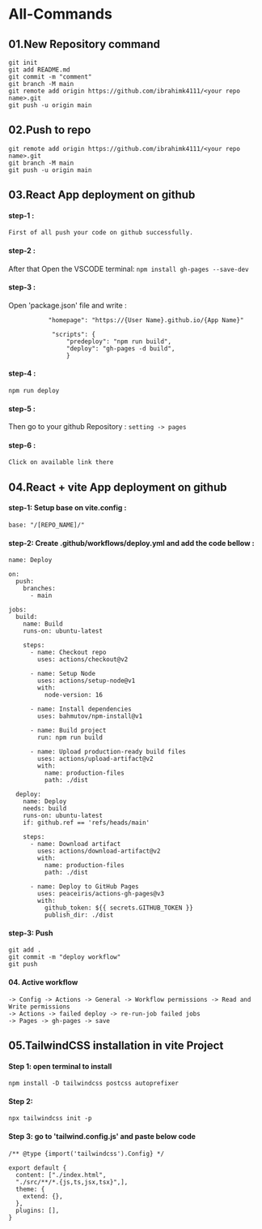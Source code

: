 # All-Commands

## 01.New Repository command
```
git init
git add README.md
git commit -m "comment"
git branch -M main
git remote add origin https://github.com/ibrahimk4111/<your repo name>.git
git push -u origin main
```

## 02.Push to repo
```
git remote add origin https://github.com/ibrahimk4111/<your repo name>.git
git branch -M main
git push -u origin main
```

## 03.React App deployment on github
#### step-1 : 
`First of all push your code on github successfully.`

#### step-2 :
After that Open the VSCODE terminal:
`npm install gh-pages --save-dev`

#### step-3 :
Open 'package.json' file and write :
``` 
           "homepage": "https://{User Name}.github.io/{App Name}"
            
            "scripts": {
                "predeploy": "npm run build",
                "deploy": "gh-pages -d build",
                }
```         
#### step-4 :
`npm run deploy`

#### step-5 :
Then go to your github Repository :
`setting -> pages`

#### step-6 :
`Click on available link there`



## 04.React + vite App deployment on github

#### step-1: Setup base on vite.config :
`base: "/[REPO_NAME]/"`

#### step-2: Create .github/workflows/deploy.yml and add the code bellow :
```
name: Deploy

on:
  push:
    branches:
      - main

jobs:
  build:
    name: Build
    runs-on: ubuntu-latest

    steps:
      - name: Checkout repo
        uses: actions/checkout@v2

      - name: Setup Node
        uses: actions/setup-node@v1
        with:
          node-version: 16

      - name: Install dependencies
        uses: bahmutov/npm-install@v1

      - name: Build project
        run: npm run build

      - name: Upload production-ready build files
        uses: actions/upload-artifact@v2
        with:
          name: production-files
          path: ./dist

  deploy:
    name: Deploy
    needs: build
    runs-on: ubuntu-latest
    if: github.ref == 'refs/heads/main'

    steps:
      - name: Download artifact
        uses: actions/download-artifact@v2
        with:
          name: production-files
          path: ./dist

      - name: Deploy to GitHub Pages
        uses: peaceiris/actions-gh-pages@v3
        with:
          github_token: ${{ secrets.GITHUB_TOKEN }}
          publish_dir: ./dist
```

#### step-3: Push
```
git add . 
git commit -m "deploy workflow" 
git push
```

#### 04. Active workflow
```
-> Config -> Actions -> General -> Workflow permissions -> Read and Write permissions 
-> Actions -> failed deploy -> re-run-job failed jobs 
-> Pages -> gh-pages -> save
```

## 05.TailwindCSS installation in vite Project
#### Step 1: open terminal to install
`npm install -D tailwindcss postcss autoprefixer`

#### Step 2: 
`npx tailwindcss init -p`

#### Step 3: go to 'tailwind.config.js' and paste below code
```
/** @type {import('tailwindcss').Config} */

export default {
  content: ["./index.html",
  "./src/**/*.{js,ts,jsx,tsx}",],
  theme: {
    extend: {},
  },
  plugins: [],
}
```
